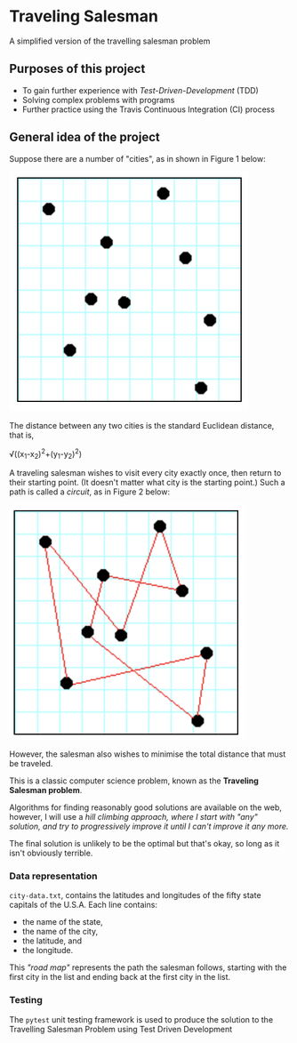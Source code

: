 # Traveling Salesman

A simplified version of the travelling salesman problem

## Purposes of this project

- To gain further experience with *Test-Driven-Development* (TDD)
- Solving complex problems with programs
- Further practice using the Travis Continuous Integration (CI) process

## General idea of the project

Suppose there are a number of "cities", as in shown in Figure 1 below:

![Figure 1, Cities](cities.png)

The distance between any two cities is the standard Euclidean distance, that is,

√((x<sub>1</sub>-x<sub>2</sub>)<sup>2</sup>+(y<sub>1</sub>-y<sub>2</sub>)<sup>2</sup>)

A traveling salesman wishes to visit every city exactly once,
then return to their starting point. (It doesn't matter what city is
the starting point.) Such a path is called a *circuit*,
as in Figure 2 below:

![Figure 2. A circuit](circuit.png)

However, the salesman also wishes to minimise the total distance that
must be traveled.

This is a classic computer science problem, known as the
**Traveling Salesman problem**.

Algorithms for finding reasonably good solutions are available on the web,
however, I will use a *hill climbing approach,
where I start with "any" solution, and try to progressively improve
it until I can't improve it any more.*

The final solution is unlikely to be the optimal but that's okay, so long as
it isn't obviously terrible.

### Data representation

`city-data.txt`, contains the latitudes and longitudes of the fifty state
capitals of the U.S.A.
Each line contains:
- the name of the state,
- the name of the city,
- the latitude, and
- the longitude.

This *"road map"* represents the path the salesman follows, starting with the
first city in the list and ending back at the first city in the list.

### Testing

The `pytest` unit testing framework is used to produce the solution to the
Travelling Salesman Problem using Test Driven Development
